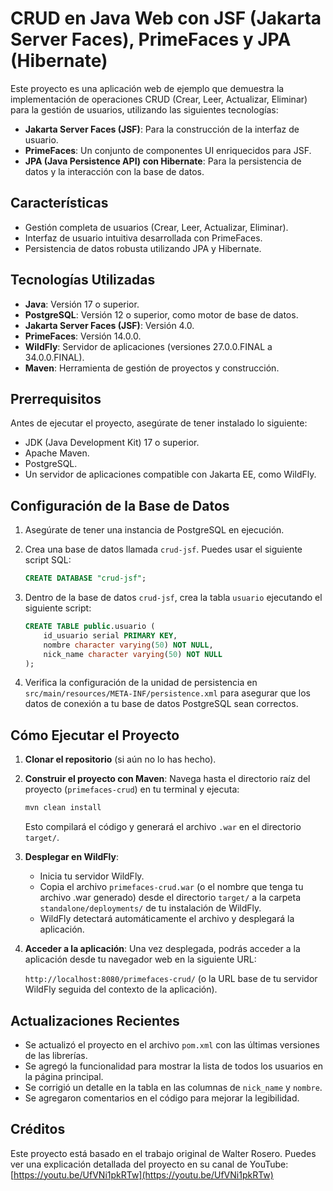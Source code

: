 # CRUD en Java Web con JSF (Jakarta Server Faces), PrimeFaces y JPA (Hibernate)

Este proyecto es una aplicación web de ejemplo que demuestra la implementación de operaciones CRUD (Crear, Leer, Actualizar, Eliminar) para la gestión de usuarios, utilizando las siguientes tecnologías:

-   **Jakarta Server Faces (JSF)**: Para la construcción de la interfaz de usuario.
-   **PrimeFaces**: Un conjunto de componentes UI enriquecidos para JSF.
-   **JPA (Java Persistence API) con Hibernate**: Para la persistencia de datos y la interacción con la base de datos.

## Características

-   Gestión completa de usuarios (Crear, Leer, Actualizar, Eliminar).
-   Interfaz de usuario intuitiva desarrollada con PrimeFaces.
-   Persistencia de datos robusta utilizando JPA y Hibernate.

## Tecnologías Utilizadas

-   **Java**: Versión 17 o superior.
-   **PostgreSQL**: Versión 12 o superior, como motor de base de datos.
-   **Jakarta Server Faces (JSF)**: Versión 4.0.
-   **PrimeFaces**: Versión 14.0.0.
-   **WildFly**: Servidor de aplicaciones (versiones 27.0.0.FINAL a 34.0.0.FINAL).
-   **Maven**: Herramienta de gestión de proyectos y construcción.

## Prerrequisitos

Antes de ejecutar el proyecto, asegúrate de tener instalado lo siguiente:

-   JDK (Java Development Kit) 17 o superior.
-   Apache Maven.
-   PostgreSQL.
-   Un servidor de aplicaciones compatible con Jakarta EE, como WildFly.

## Configuración de la Base de Datos

1.  Asegúrate de tener una instancia de PostgreSQL en ejecución.
2.  Crea una base de datos llamada `crud-jsf`. Puedes usar el siguiente script SQL:

    ```sql
    CREATE DATABASE "crud-jsf";
    ```

3.  Dentro de la base de datos `crud-jsf`, crea la tabla `usuario` ejecutando el siguiente script:

    ```sql
    CREATE TABLE public.usuario (
        id_usuario serial PRIMARY KEY,
        nombre character varying(50) NOT NULL,
        nick_name character varying(50) NOT NULL
    );
    ```

4.  Verifica la configuración de la unidad de persistencia en `src/main/resources/META-INF/persistence.xml` para asegurar que los datos de conexión a tu base de datos PostgreSQL sean correctos.

## Cómo Ejecutar el Proyecto

1.  **Clonar el repositorio** (si aún no lo has hecho).
2.  **Construir el proyecto con Maven**:
    Navega hasta el directorio raíz del proyecto (`primefaces-crud`) en tu terminal y ejecuta:

    ```bash
    mvn clean install
    ```
    Esto compilará el código y generará el archivo `.war` en el directorio `target/`.

3.  **Desplegar en WildFly**:
    -   Inicia tu servidor WildFly.
    -   Copia el archivo `primefaces-crud.war` (o el nombre que tenga tu archivo .war generado) desde el directorio `target/` a la carpeta `standalone/deployments/` de tu instalación de WildFly.
    -   WildFly detectará automáticamente el archivo y desplegará la aplicación.

4.  **Acceder a la aplicación**:
    Una vez desplegada, podrás acceder a la aplicación desde tu navegador web en la siguiente URL:

    `http://localhost:8080/primefaces-crud/` (o la URL base de tu servidor WildFly seguida del contexto de la aplicación).

## Actualizaciones Recientes

-   Se actualizó el proyecto en el archivo `pom.xml` con las últimas versiones de las librerías.
-   Se agregó la funcionalidad para mostrar la lista de todos los usuarios en la página principal.
-   Se corrigió un detalle en la tabla en las columnas de `nick_name` y `nombre`.
-   Se agregaron comentarios en el código para mejorar la legibilidad.

## Créditos

Este proyecto está basado en el trabajo original de Walter Rosero. Puedes ver una explicación detallada del proyecto en su canal de YouTube: [https://youtu.be/UfVNi1pkRTw](https://youtu.be/UfVNi1pkRTw)
